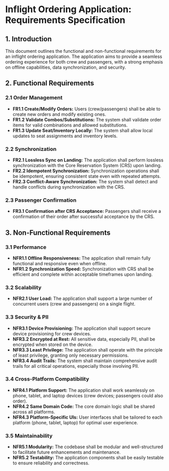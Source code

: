 # Inflight Ordering Application: Requirements Specification

## 1. Introduction
This document outlines the functional and non-functional requirements for an inflight ordering application. The application aims to provide a seamless ordering experience for both crew and passengers, with a strong emphasis on offline capabilities, data synchronization, and security.

## 2. Functional Requirements

### 2.1 Order Management
- **FR1.1 Create/Modify Orders:** Users (crew/passengers) shall be able to create new orders and modify existing ones.
- **FR1.2 Validate Combos/Substitutions:** The system shall validate order items for valid combinations and allowed substitutions.
- **FR1.3 Update Seat/Inventory Locally:** The system shall allow local updates to seat assignments and inventory levels.

### 2.2 Synchronization
- **FR2.1 Lossless Sync on Landing:** The application shall perform lossless synchronization with the Core Reservation System (CRS) upon landing.
- **FR2.2 Idempotent Synchronization:** Synchronization operations shall be idempotent, ensuring consistent state even with repeated attempts.
- **FR2.3 Conflict-Aware Synchronization:** The system shall detect and handle conflicts during synchronization with the CRS.

### 2.3 Passenger Confirmation
- **FR3.1 Confirmation after CRS Acceptance:** Passengers shall receive a confirmation of their order after successful acceptance by the CRS.

## 3. Non-Functional Requirements

### 3.1 Performance
- **NFR1.1 Offline Responsiveness:** The application shall remain fully functional and responsive even when offline.
- **NFR1.2 Synchronization Speed:** Synchronization with CRS shall be efficient and complete within acceptable timeframes upon landing.

### 3.2 Scalability
- **NFR2.1 User Load:** The application shall support a large number of concurrent users (crew and passengers) on a single flight.

### 3.3 Security & PII
- **NFR3.1 Device Provisioning:** The application shall support secure device provisioning for crew devices.
- **NFR3.2 Encrypted at Rest:** All sensitive data, especially PII, shall be encrypted when stored on the device.
- **NFR3.3 Least Privilege:** The application shall operate with the principle of least privilege, granting only necessary permissions.
- **NFR3.4 Audit Trails:** The system shall maintain comprehensive audit trails for all critical operations, especially those involving PII.

### 3.4 Cross-Platform Compatibility
- **NFR4.1 Platform Support:** The application shall work seamlessly on phone, tablet, and laptop devices (crew devices; passengers could also order).
- **NFR4.2 Same Domain Code:** The core domain logic shall be shared across all platforms.
- **NFR4.3 Platform-Specific UIs:** User interfaces shall be tailored to each platform (phone, tablet, laptop) for optimal user experience.

### 3.5 Maintainability
- **NFR5.1 Modularity:** The codebase shall be modular and well-structured to facilitate future enhancements and maintenance.
- **NFR5.2 Testability:** The application components shall be easily testable to ensure reliability and correctness.

